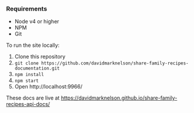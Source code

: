 ### Requirements

* Node v4 or higher
* NPM
* Git

To run the site locally:

1. Clone this repository
2. `git clone https://github.com/davidmarknelson/share-family-recipes-documentation.git`
2. `npm install`
3. `npm start`
4. Open http://localhost:9966/

These docs are live at https://davidmarknelson.github.io/share-family-recipes-api-docs/  